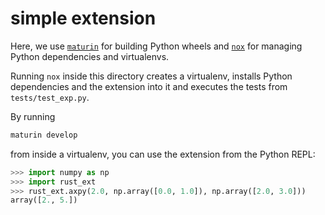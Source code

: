 # simple extension

Here, we use [`maturin`][maturin] for building Python wheels and
[`nox`][nox] for managing Python dependencies and virtualenvs.

Running `nox` inside this directory creates a virtualenv,
installs Python dependencies and the extension into it
and executes the tests from `tests/test_exp.py`.

By running
```bash
maturin develop
```
from inside a virtualenv, you can use the extension from
the Python REPL:

```python
>>> import numpy as np
>>> import rust_ext
>>> rust_ext.axpy(2.0, np.array([0.0, 1.0]), np.array([2.0, 3.0]))
array([2., 5.])
```

[maturin]: https://github.com/PyO3/maturin
[nox]: https://github.com/theacodes/nox
